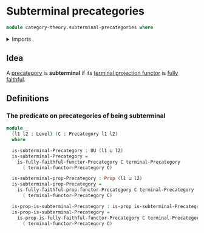 # Subterminal precategories

```agda
module category-theory.subterminal-precategories where
```

<details><summary>Imports</summary>

```agda
open import category-theory.composition-operations-on-binary-families-of-sets
open import category-theory.fully-faithful-functors-precategories
open import category-theory.isomorphisms-in-precategories
open import category-theory.precategories
open import category-theory.pregroupoids
open import category-theory.strict-categories
open import category-theory.terminal-category

open import foundation.action-on-identifications-functions
open import foundation.contractible-types
open import foundation.dependent-pair-types
open import foundation.embeddings
open import foundation.equivalences
open import foundation.function-types
open import foundation.fundamental-theorem-of-identity-types
open import foundation.homotopies
open import foundation.identity-types
open import foundation.iterated-dependent-product-types
open import foundation.propositions
open import foundation.sets
open import foundation.subtype-identity-principle
open import foundation.unit-type
open import foundation.universe-levels
```

</details>

## Idea

A [precategory](category-theory.precategories.md) is **subterminal** if its
[terminal projection functor](category-theory.terminal-category.md) is
[fully faithful](category-theory.fully-faithful-functors-precategories.md).

## Definitions

### The predicate on precategories of being subterminal

```agda
module _
  {l1 l2 : Level} (C : Precategory l1 l2)
  where

  is-subterminal-Precategory : UU (l1 ⊔ l2)
  is-subterminal-Precategory =
    is-fully-faithful-functor-Precategory C terminal-Precategory
      ( terminal-functor-Precategory C)

  is-subterminal-prop-Precategory : Prop (l1 ⊔ l2)
  is-subterminal-prop-Precategory =
    is-fully-faithful-prop-functor-Precategory C terminal-Precategory
      ( terminal-functor-Precategory C)

  is-prop-is-subterminal-Precategory : is-prop is-subterminal-Precategory
  is-prop-is-subterminal-Precategory =
    is-prop-is-fully-faithful-functor-Precategory C terminal-Precategory
      ( terminal-functor-Precategory C)
```
